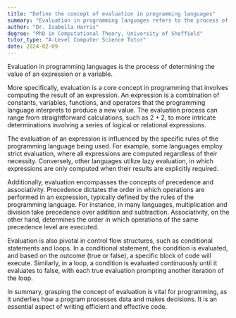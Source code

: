 ```yaml
---
title: "Define the concept of evaluation in programming languages"
summary: "Evaluation in programming languages refers to the process of determining the value of an expression or a variable."
author: "Dr. Isabella Harris"
degree: "PhD in Computational Theory, University of Sheffield"
tutor_type: "A-Level Computer Science Tutor"
date: 2024-02-09
---
```


Evaluation in programming languages is the process of determining the value of an expression or a variable.

More specifically, evaluation is a core concept in programming that involves computing the result of an expression. An expression is a combination of constants, variables, functions, and operators that the programming language interprets to produce a new value. The evaluation process can range from straightforward calculations, such as $2 + 2$, to more intricate determinations involving a series of logical or relational expressions.

The evaluation of an expression is influenced by the specific rules of the programming language being used. For example, some languages employ strict evaluation, where all expressions are computed regardless of their necessity. Conversely, other languages utilize lazy evaluation, in which expressions are only computed when their results are explicitly required.

Additionally, evaluation encompasses the concepts of precedence and associativity. Precedence dictates the order in which operations are performed in an expression, typically defined by the rules of the programming language. For instance, in many languages, multiplication and division take precedence over addition and subtraction. Associativity, on the other hand, determines the order in which operations of the same precedence level are executed.

Evaluation is also pivotal in control flow structures, such as conditional statements and loops. In a conditional statement, the condition is evaluated, and based on the outcome (true or false), a specific block of code will execute. Similarly, in a loop, a condition is evaluated continuously until it evaluates to false, with each true evaluation prompting another iteration of the loop.

In summary, grasping the concept of evaluation is vital for programming, as it underlies how a program processes data and makes decisions. It is an essential aspect of writing efficient and effective code.
    